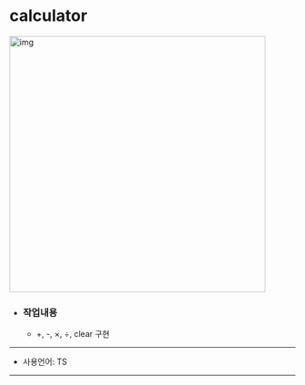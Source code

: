# calculator

<img width="451" alt="img" src="https://user-images.githubusercontent.com/100064540/230722100-4c2731bd-b335-4559-b6c6-46c7c84376a9.png">

- ### 작업내용
  - +, -, ×, ÷, clear 구현
  
---

- 사용언어: TS

---
